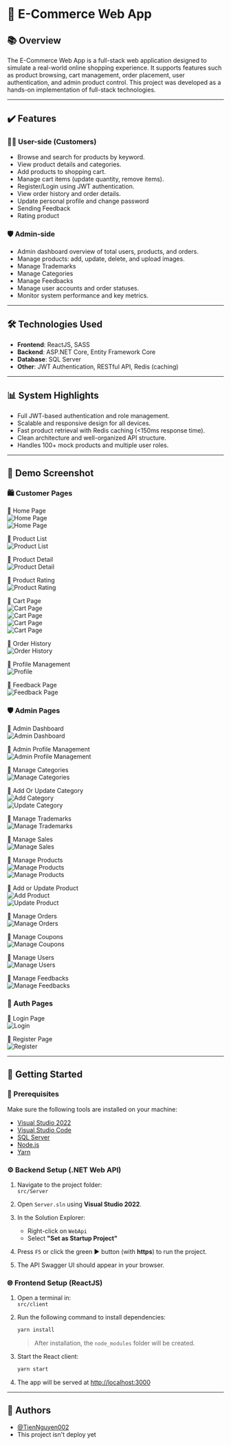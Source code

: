 # 🛒 E-Commerce Web App

## 📚 Overview

The E-Commerce Web App is a full-stack web application designed to simulate a real-world online shopping experience. It supports features such as product browsing, cart management, order placement, user authentication, and admin product control. This project was developed as a hands-on implementation of full-stack technologies.

---

## ✔️ Features

### 👨‍🎓 User-side (Customers)

- Browse and search for products by keyword.
- View product details and categories.
- Add products to shopping cart.
- Manage cart items (update quantity, remove items).
- Register/Login using JWT authentication.
- View order history and order details.
- Update personal profile and change password
- Sending Feedback
- Rating product

### 🛡️ Admin-side

- Admin dashboard overview of total users, products, and orders.
- Manage products: add, update, delete, and upload images.
- Manage Trademarks
- Manage Categories
- Manage Feedbacks
- Manage user accounts and order statuses.
- Monitor system performance and key metrics.

---

## 🛠️ Technologies Used

- **Frontend**: ReactJS, SASS
- **Backend**: ASP.NET Core, Entity Framework Core
- **Database**: SQL Server
- **Other**: JWT Authentication, RESTful API, Redis (caching)

---

## 📊 System Highlights

- Full JWT-based authentication and role management.
- Scalable and responsive design for all devices.
- Fast product retrieval with Redis caching (<150ms response time).
- Clean architecture and well-organized API structure.
- Handles 100+ mock products and multiple user roles.

---

## 📂 Demo Screenshot

### 🛍️ Customer Pages

🔸 Home Page <br/>
![Home Page](screenshots/home-page.png) <br/>
![Home Page](screenshots/homepage-login.png) <br/>

🔸 Product List <br/>
![Product List](screenshots/product-list.png) <br/>

🔸 Product Detail <br/>
![Product Detail](screenshots/product-detail.png) <br/>

🔸 Product Rating <br/>
![Product Rating](screenshots/rating-product.png) <br/>

🔸 Cart Page <br/>
![Cart Page](screenshots/cart-page-1.png) <br/>
![Cart Page](screenshots/cart-page-2.png) <br/>
![Cart Page](screenshots/cart-page-3.png) <br/>
![Cart Page](screenshots/cart-page-4.png) <br/>

🔸 Order History <br/>
![Order History](screenshots/order-history.png) <br/>

🔸 Profile Management <br/>
![Profile](screenshots/user-profile.png) <br/>

🔸 Feedback Page <br/>
![Feedback Page](screenshots/feedback.png) <br/>

### 🛡️ Admin Pages

🔸 Admin Dashboard <br/>
![Admin Dashboard](screenshots/admin-dashboard.png) <br/>

🔸 Admin Profile Management <br/>
![Admin Profile Management](screenshots/admin-profile.png) <br/>

🔸 Manage Categories <br/>
![Manage Categories](screenshots/manage-categories.png) <br/>

🔸 Add Or Update Category <br/>
![Add Category](screenshots/add-category.png) <br/>
![Update Category](screenshots/update-category.png) <br/>

🔸 Manage Trademarks <br/>
![Manage Trademarks](screenshots/manage-trademarks.png) <br/>

🔸 Manage Sales <br/>
![Manage Sales](screenshots/manage-sales.png) <br/>

🔸 Manage Products <br/>
![Manage Products](screenshots/manage-products-1.png) <br/>
![Manage Products](screenshots/manage-products-2.png) <br/>

🔸 Add or Update Product <br/>
![Add Product](screenshots/add-product.png) <br/>
![Update Product](screenshots/update-product.png) <br/>

🔸 Manage Orders <br/>
![Manage Orders](screenshots/manage-orders.png) <br/>

🔸 Manage Coupons <br/>
![Manage Coupons](screenshots/manage-coupon.png) <br/>

🔸 Manage Users <br/>
![Manage Users](screenshots/manage-user.png) <br/>

🔸 Manage Feedbacks <br/>
![Manage Feedbacks](screenshots/manage-feedback.png) <br/>

### 🔐 Auth Pages

🔸 Login Page <br/>
![Login](screenshots/login.png) <br/>

🔸 Register Page <br/>
![Register](screenshots/register.png) <br/>

---

## 🚀 Getting Started

### 🧰 Prerequisites

Make sure the following tools are installed on your machine:

- [Visual Studio 2022](https://visualstudio.microsoft.com/)
- [Visual Studio Code](https://code.visualstudio.com/)
- [SQL Server](https://www.microsoft.com/en-us/sql-server)
- [Node.js](https://nodejs.org/)
- [Yarn](https://classic.yarnpkg.com/lang/en/docs/install/)

### ⚙️ Backend Setup (.NET Web API)

1. Navigate to the project folder:  
   `src/Server`

2. Open `Server.sln` using **Visual Studio 2022**.

3. In the Solution Explorer:

   - Right-click on `WebApi`
   - Select **"Set as Startup Project"**

4. Press `F5` or click the green ▶️ button (with **https**) to run the project.

5. The API Swagger UI should appear in your browser.

### 🌐 Frontend Setup (ReactJS)

1. Open a terminal in:  
   `src/client`

2. Run the following command to install dependencies:

   ```bash
   yarn install
   ```

   > After installation, the `node_modules` folder will be created.

3. Start the React client:

   ```bash
   yarn start
   ```

4. The app will be served at [http://localhost:3000](http://localhost:3000)

---

## 📄 Authors

- [@TienNguyen002](https://github.com/TienNguyen002)
- This project isn't deploy yet

